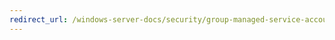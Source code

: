 ```yaml
---
redirect_url: /windows-server-docs/security/group-managed-service-accounts/security-options/dcom-machine-launch-restrictions-in-security-descriptor-definition-language-sddl-syntax.md
---
```

